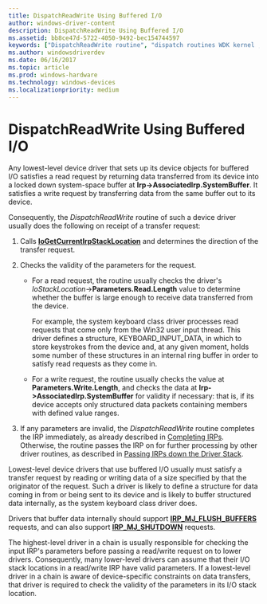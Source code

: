 ```yaml
---
title: DispatchReadWrite Using Buffered I/O
author: windows-driver-content
description: DispatchReadWrite Using Buffered I/O
ms.assetid: bb8ce47d-5722-4050-9492-bec154744597
keywords: ["DispatchReadWrite routine", "dispatch routines WDK kernel , DispatchReadWrite routine", "read/write dispatch routines WDK kernel", "IRP_MJ_WRITE I/O function codes", "IRP_MJ_READ I/O function codes", "data transfers WDK kernel , read/write dispatch routines", "transferring data WDK kernel , read/write dispatch routines", "buffered I/O WDK kernel", "I/O WDK kernel , buffered"]
ms.author: windowsdriverdev
ms.date: 06/16/2017
ms.topic: article
ms.prod: windows-hardware
ms.technology: windows-devices
ms.localizationpriority: medium
---
```


# DispatchReadWrite Using Buffered I/O





Any lowest-level device driver that sets up its device objects for buffered I/O satisfies a read request by returning data transferred from its device into a locked down system-space buffer at **Irp-&gt;AssociatedIrp.SystemBuffer**. It satisfies a write request by transferring data from the same buffer out to its device.

Consequently, the *DispatchReadWrite* routine of such a device driver usually does the following on receipt of a transfer request:

1.  Calls [**IoGetCurrentIrpStackLocation**](https://msdn.microsoft.com/library/windows/hardware/ff549174) and determines the direction of the transfer request.

2.  Checks the validity of the parameters for the request.

    -   For a read request, the routine usually checks the driver's *IoStackLocation*-&gt;**Parameters.Read.Length** value to determine whether the buffer is large enough to receive data transferred from the device.

        For example, the system keyboard class driver processes read requests that come only from the Win32 user input thread. This driver defines a structure, KEYBOARD\_INPUT\_DATA, in which to store keystrokes from the device and, at any given moment, holds some number of these structures in an internal ring buffer in order to satisfy read requests as they come in.

    -   For a write request, the routine usually checks the value at **Parameters.Write.Length**, and checks the data at **Irp-&gt;AssociatedIrp.SystemBuffer** for validity if necessary: that is, if its device accepts only structured data packets containing members with defined value ranges.

3.  If any parameters are invalid, the *DispatchReadWrite* routine completes the IRP immediately, as already described in [Completing IRPs](completing-irps.md). Otherwise, the routine passes the IRP on for further processing by other driver routines, as described in [Passing IRPs down the Driver Stack](passing-irps-down-the-driver-stack.md).

Lowest-level device drivers that use buffered I/O usually must satisfy a transfer request by reading or writing data of a size specified by that the originator of the request. Such a driver is likely to define a structure for data coming in from or being sent to its device and is likely to buffer structured data internally, as the system keyboard class driver does.

Drivers that buffer data internally should support [**IRP\_MJ\_FLUSH\_BUFFERS**](https://msdn.microsoft.com/library/windows/hardware/ff550760) requests, and can also support [**IRP\_MJ\_SHUTDOWN**](https://msdn.microsoft.com/library/windows/hardware/ff550807) requests.

The highest-level driver in a chain is usually responsible for checking the input IRP's parameters before passing a read/write request on to lower drivers. Consequently, many lower-level drivers can assume that their I/O stack locations in a read/write IRP have valid parameters. If a lowest-level driver in a chain is aware of device-specific constraints on data transfers, that driver is required to check the validity of the parameters in its I/O stack location.

 

 




